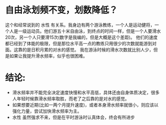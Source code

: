 # 自由泳划频不变，划数降低？

这个和经常说到的 水性 有关系。我身边有两个游泳教练，一个人是运动健将，一个人是一级运动员。他们游五十米自由泳，到终点的时间一样，但是一个人要滑水20次，另一个人只要滑15次(数字是我编的，但是大概是这个差距)。
他们的速度都已经到了体能的极限，但是那位水平高一点的教练只用很少的次数就能游到对面。这靠的是日积月累的对水的感觉。
我在游泳时候的滑水次数就比别人少，但是如果让我提升滑水频率，似乎也很困难。

# 结论:
- 滑水频率并不能完全决定速度快慢和水平高低，具体还由自身体质决定，很多人年轻时候靠滑水频率取胜，而老了之后靠的是对水的感觉。
- 如果想要近期(比如一两个月提升速度)，或者本身滑水频率就很小，则应该以强化力量，尝试加快滑水频率为主。
- 水性 虽然强求不来，但是在平时游泳时认真体会，终会有所进步